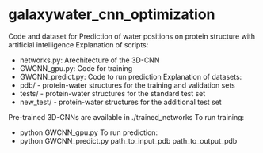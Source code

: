 # galaxywater_cnn_optimization
Code and dataset for Prediction of water positions on protein structure with artificial intelligence
Explanation of scripts:
- networks.py: Arechitecture of the 3D-CNN
- GWCNN_gpu.py: Code for training
- GWCNN_predict.py: Code to run prediction
Explanation of datasets:
- pdb/ - protein-water structures for the training and validation sets
- tests/ - protein-water structures for the standard test set
- new_test/ - protein-water structures for the additional test set

Pre-trained 3D-CNNs are available in ./trained_networks
To run training:
- python GWCNN_gpu.py
To run prediction:
- python GWCNN_predict.py path_to_input_pdb path_to_output_pdb
